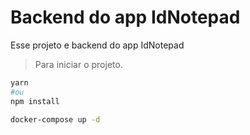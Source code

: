 # Backend do app IdNotepad

Esse projeto e backend do app IdNotepad

> Para iniciar o projeto.

```bash
yarn
#ou
npm install
```

```bash
docker-compose up -d
```
